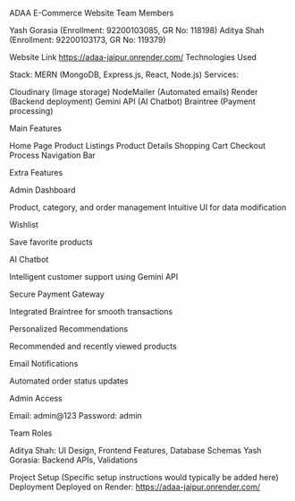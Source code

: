 ADAA E-Commerce Website
Team Members

Yash Gorasia (Enrollment: 92200103085, GR No: 118198)
Aditya Shah (Enrollment: 92200103173, GR No: 119379)

Website Link
https://adaa-jaipur.onrender.com/
Technologies Used

Stack: MERN (MongoDB, Express.js, React, Node.js)
Services:

Cloudinary (Image storage)
NodeMailer (Automated emails)
Render (Backend deployment)
Gemini API (AI Chatbot)
Braintree (Payment processing)



Main Features

Home Page
Product Listings
Product Details
Shopping Cart
Checkout Process
Navigation Bar

Extra Features

Admin Dashboard

Product, category, and order management
Intuitive UI for data modification


Wishlist

Save favorite products


AI Chatbot

Intelligent customer support using Gemini API


Secure Payment Gateway

Integrated Braintree for smooth transactions


Personalized Recommendations

Recommended and recently viewed products


Email Notifications

Automated order status updates



Admin Access

Email: admin@123
Password: admin

Team Roles

Aditya Shah: UI Design, Frontend Features, Database Schemas
Yash Gorasia: Backend APIs, Validations

Project Setup
(Specific setup instructions would typically be added here)
Deployment
Deployed on Render: https://adaa-jaipur.onrender.com/
